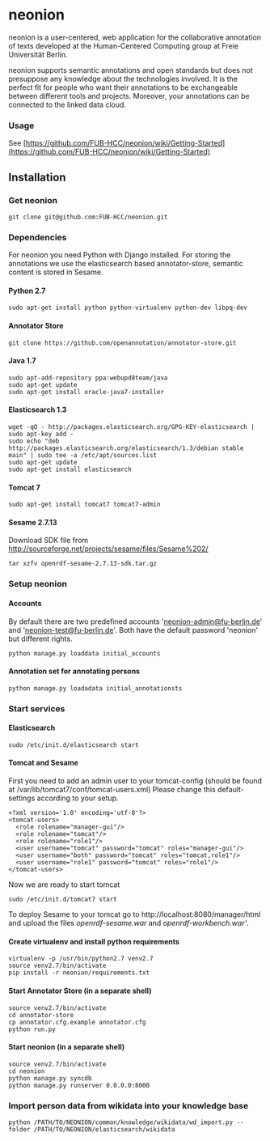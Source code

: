 # neonion

neonion is a user-centered, web application for the collaborative annotation of texts developed at the Human-Centered Computing group at Freie Universität Berlin.

neonion supports semantic annotations and open standards but does not presuppose any knowledge about the technologies involved. It is the perfect fit for people who want their annotations to be exchangeable between different tools and projects. Moreover, your annotations can be connected to the linked data cloud.

### Usage
See [https://github.com/FUB-HCC/neonion/wiki/Getting-Started](https://github.com/FUB-HCC/neonion/wiki/Getting-Started)

## Installation

### Get neonion
```
git clone git@github.com:FUB-HCC/neonion.git
```

### Dependencies

For neonion you need Python with Django installed. 
For storing the annotations we use the elasticsearch based annotator-store, semantic content is stored in Sesame.

#### Python 2.7
```
sudo apt-get install python python-virtualenv python-dev libpq-dev
```

#### Annotator Store
```
git clone https://github.com/openannotation/annotator-store.git
```

#### Java 1.7
```
sudo apt-add-repository ppa:webupd8team/java
sudo apt-get update
sudo apt-get install oracle-java7-installer
```

#### Elasticsearch 1.3
```
wget -qO - http://packages.elasticsearch.org/GPG-KEY-elasticsearch | sudo apt-key add -
sudo echo "deb http://packages.elasticsearch.org/elasticsearch/1.3/debian stable main" | sudo tee -a /etc/apt/sources.list
sudo apt-get update
sudo apt-get install elasticsearch
```

#### Tomcat 7
```
sudo apt-get install tomcat7 tomcat7-admin
```

#### Sesame 2.7.13
Download SDK file from http://sourceforge.net/projects/sesame/files/Sesame%202/

```
tar xzfv openrdf-sesame-2.7.13-sdk.tar.gz
```

### Setup neonion

#### Accounts
By default there are two predefined accounts 'neonion-admin@fu-berlin.de' and 'neonion-test@fu-berlin.de'. Both have the default password 'neonion' but different rights.

```
python manage.py loaddata initial_accounts
```

#### Annotation set for annotating persons
```
python manage.py loadadata initial_annotationsts
```

### Start services

#### Elasticsearch
```
sudo /etc/init.d/elasticsearch start
```

#### Tomcat and Sesame
First you need to add an admin user to your tomcat-config (should be found at /var/lib/tomcat7/conf/tomcat-users.xml) 
Please change this default-settings according to your setup.
 
```
<?xml version='1.0' encoding='utf-8'?>
<tomcat-users>
  <role rolename="manager-gui"/>
  <role rolename="tomcat"/>
  <role rolename="role1"/>
  <user username="tomcat" password="tomcat" roles="manager-gui"/>
  <user username="both" password="tomcat" roles="tomcat,role1"/>
  <user username="role1" password="tomcat" roles="role1"/>
</tomcat-users>
```

Now we are ready to start tomcat

```
sudo /etc/init.d/tomcat7 start
```

To deploy Sesame to your tomcat go to http://localhost:8080/manager/html and upload the files *openrdf-sesame.war* and *openrdf-workbench.war'*.


#### Create virtualenv and install python requirements
```
virtualenv -p /usr/bin/python2.7 venv2.7
source venv2.7/bin/activate
pip install -r neonion/requirements.txt
```

#### Start Annotator Store (in a separate shell)
```
source venv2.7/bin/activate
cd annotator-store
cp annotator.cfg.example annotator.cfg
python run.py
```

#### Start neonion (in a separate shell)
```
source venv2.7/bin/activate
cd neonion
python manage.py syncdb
python manage.py runserver 0.0.0.0:8000
```

### Import person data from wikidata into your knowledge base
```
python /PATH/TO/NEONION/common/knowledge/wikidata/wd_import.py --folder /PATH/TO/NEONION/elasticsearch/wikidata
```

